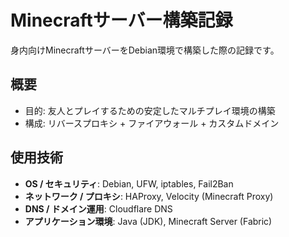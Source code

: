 # Minecraftサーバー構築記録
身内向けMinecraftサーバーをDebian環境で構築した際の記録です。

## 概要
- 目的: 友人とプレイするための安定したマルチプレイ環境の構築
- 構成: リバースプロキシ + ファイアウォール + カスタムドメイン

## 使用技術
- **OS / セキュリティ**: Debian, UFW, iptables, Fail2Ban  
- **ネットワーク / プロキシ**: HAProxy, Velocity (Minecraft Proxy)  
- **DNS / ドメイン運用**: Cloudflare DNS  
- **アプリケーション環境**: Java (JDK), Minecraft Server (Fabric)  

